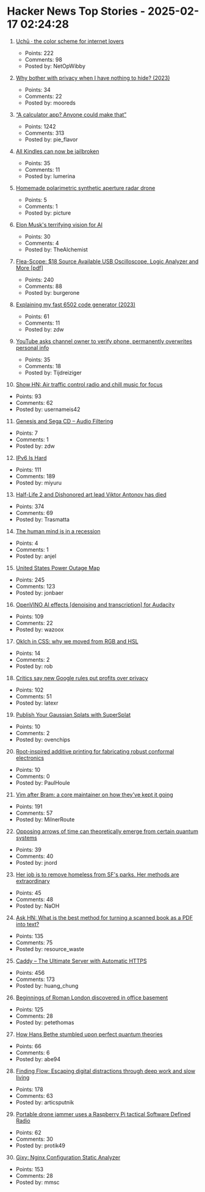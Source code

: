 # Hacker News Top Stories - 2025-02-17 02:24:28

1. [Uchū · the color scheme for internet lovers](https://uchu.style)
   - Points: 222
   - Comments: 98
   - Posted by: NetOpWibby

2. [Why bother with privacy when I have nothing to hide? (2023)](https://hannahonprivacy.substack.com/p/why-bother-with-privacy-when-i-have)
   - Points: 34
   - Comments: 22
   - Posted by: mooreds

3. [“A calculator app? Anyone could make that”](https://chadnauseam.com/coding/random/calculator-app)
   - Points: 1242
   - Comments: 313
   - Posted by: pie_flavor

4. [All Kindles can now be jailbroken](https://old.reddit.com/r/kindle/comments/1hrwytr/all_kindles_can_now_be_jailbroken/)
   - Points: 35
   - Comments: 11
   - Posted by: lumerina

5. [Homemade polarimetric synthetic aperture radar drone](https://hforsten.com/homemade-polarimetric-synthetic-aperture-radar-drone.html)
   - Points: 5
   - Comments: 1
   - Posted by: picture

6. [Elon Musk's terrifying vision for AI](https://garymarcus.substack.com/p/elon-musks-terrifying-vision-for)
   - Points: 30
   - Comments: 4
   - Posted by: TheAlchemist

7. [Flea-Scope: $18 Source Available USB Oscilloscope, Logic Analyzer and More [pdf]](https://rtestardi.github.io/usbte/flea-scope.pdf)
   - Points: 240
   - Comments: 88
   - Posted by: burgerone

8. [Explaining my fast 6502 code generator (2023)](https://pubby.games/codegen.html)
   - Points: 61
   - Comments: 11
   - Posted by: zdw

9. [YouTube asks channel owner to verify phone, permanently overwrites personal info](https://www.reddit.com/r/VirtualYoutubers/s/iJ1W7JUN2T)
   - Points: 35
   - Comments: 18
   - Posted by: Tijdreiziger

10. [Show HN: Air traffic control radio and chill music for focus](https://www.chillyatc.com/)
   - Points: 93
   - Comments: 62
   - Posted by: usernameis42

11. [Genesis and Sega CD – Audio Filtering](https://jsgroth.dev/blog/posts/genesis-sega-cd-audio-filtering/)
   - Points: 7
   - Comments: 1
   - Posted by: zdw

12. [IPv6 Is Hard](https://techlog.jenslink.net/posts/ipv6-is-hard/)
   - Points: 111
   - Comments: 189
   - Posted by: miyuru

13. [Half-Life 2 and Dishonored art lead Viktor Antonov has died](https://www.eurogamer.net/half-life-2-and-dishonored-art-lead-viktor-antonov-dies-aged-just-52)
   - Points: 374
   - Comments: 69
   - Posted by: Trasmatta

14. [The human mind is in a recession](https://www.ft.com/content/c288abc6-24a4-4062-aeb4-05c463ae7289)
   - Points: 4
   - Comments: 1
   - Posted by: anjel

15. [United States Power Outage Map](https://poweroutage.us/)
   - Points: 245
   - Comments: 123
   - Posted by: jonbaer

16. [OpenVINO AI effects [denoising and transcription] for Audacity](https://www.audacityteam.org/blog/openvino-ai-effects/)
   - Points: 109
   - Comments: 22
   - Posted by: wazoox

17. [Oklch in CSS: why we moved from RGB and HSL](https://evilmartians.com/chronicles/oklch-in-css-why-quit-rgb-hsl)
   - Points: 14
   - Comments: 2
   - Posted by: rob

18. [Critics say new Google rules put profits over privacy](https://www.bbc.com/news/articles/cm21g0052dno)
   - Points: 102
   - Comments: 51
   - Posted by: latexr

19. [Publish Your Gaussian Splats with SuperSplat](https://blog.playcanvas.com/publish-your-gaussian-splats-with-supersplat/)
   - Points: 10
   - Comments: 2
   - Posted by: ovenchips

20. [Root-inspired additive printing for fabricating robust conformal electronics](https://www.nature.com/articles/s41378-024-00840-z)
   - Points: 10
   - Comments: 0
   - Posted by: PaulHoule

21. [Vim after Bram: a core maintainer on how they've kept it going](https://thenewstack.io/vim-after-bram-a-core-maintainer-on-how-theyve-kept-it-going/)
   - Points: 191
   - Comments: 57
   - Posted by: MilnerRoute

22. [Opposing arrows of time can theoretically emerge from certain quantum systems](https://www.surrey.ac.uk/news/physicists-uncover-evidence-two-arrows-time-emerging-quantum-realm)
   - Points: 39
   - Comments: 40
   - Posted by: jnord

23. [Her job is to remove homeless from SF's parks. Her methods are extraordinary](https://sfstandard.com/2025/02/08/golden-gate-park-ranger-homelessness/)
   - Points: 45
   - Comments: 48
   - Posted by: NaOH

24. [Ask HN: What is the best method for turning a scanned book as a PDF into text?](undefined)
   - Points: 135
   - Comments: 75
   - Posted by: resource_waste

25. [Caddy – The Ultimate Server with Automatic HTTPS](https://caddyserver.com/)
   - Points: 456
   - Comments: 173
   - Posted by: huang_chung

26. [Beginnings of Roman London discovered in office basement](https://www.bbc.com/news/articles/cx2jdnv0ywyo)
   - Points: 125
   - Comments: 28
   - Posted by: petethomas

27. [How Hans Bethe stumbled upon perfect quantum theories](https://www.quantamagazine.org/how-hans-bethe-stumbled-upon-perfect-quantum-theories-20250212/)
   - Points: 66
   - Comments: 6
   - Posted by: abe94

28. [Finding Flow: Escaping digital distractions through deep work and slow living](https://www.ssp.sh/blog/finding-flow/)
   - Points: 178
   - Comments: 63
   - Posted by: articsputnik

29. [Portable drone jammer uses a Raspberry Pi tactical Software Defined Radio](https://www.tomshardware.com/raspberry-pi/portable-raspberry-pi-tactical-software-defines-radio-doubles-as-a-drone-jammer)
   - Points: 62
   - Comments: 30
   - Posted by: protik49

30. [Gixy: Nginx Configuration Static Analyzer](https://github.com/dvershinin/gixy)
   - Points: 153
   - Comments: 28
   - Posted by: mmsc

